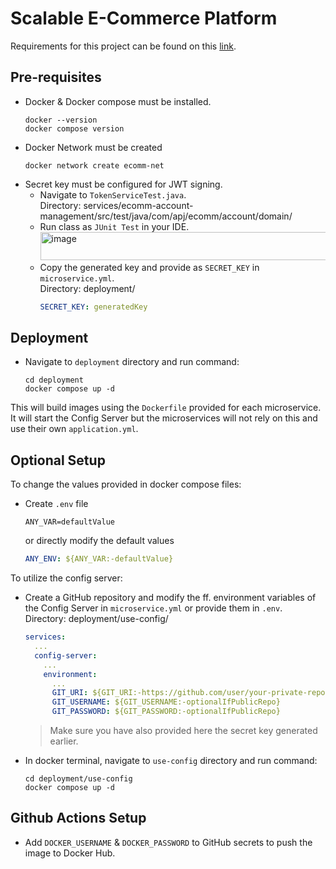 # Scalable E-Commerce Platform
Requirements for this project can be found on this [link](https://roadmap.sh/projects/scalable-ecommerce-platform).

## Pre-requisites
- Docker & Docker compose must be installed.
  ```docker
  docker --version
  docker compose version
  ```
- Docker Network must be created
  ```docker
  docker network create ecomm-net
  ```
- Secret key must be configured for JWT signing.
  - Navigate to `TokenServiceTest.java`.  
    Directory: services/ecomm-account-management/src/test/java/com/apj/ecomm/account/domain/
  - Run class as `JUnit Test` in your IDE.  
    <img width="573" height="45" alt="image" src="https://github.com/user-attachments/assets/ac326aa7-e2a9-4534-9a78-8229ad5edfd1" />
  - Copy the generated key and provide as `SECRET_KEY` in `microservice.yml`.  
    Directory: deployment/
    ```yaml
    SECRET_KEY: generatedKey
    ```

## Deployment
- Navigate to `deployment` directory and run command:
  ```docker
  cd deployment
  docker compose up -d
  ```
This will build images using the `Dockerfile` provided for each microservice. It will start the Config Server but the microservices will not rely on this and use their own `application.yml`.

## Optional Setup
To change the values provided in docker compose files:
- Create `.env` file
  ```properties
  ANY_VAR=defaultValue
  ```
  or directly modify the default values
  ```yaml
  ANY_ENV: ${ANY_VAR:-defaultValue}
  ```

To utilize the config server:
- Create a GitHub repository and modify the ff. environment variables of the Config Server in `microservice.yml` or provide them in `.env`.
  Directory: deployment/use-config/
  ```yaml
  services:
    ...
    config-server:
      ...
      environment:
        ...
        GIT_URI: ${GIT_URI:-https://github.com/user/your-private-repo}
        GIT_USERNAME: ${GIT_USERNAME:-optionalIfPublicRepo}
        GIT_PASSWORD: ${GIT_PASSWORD:-optionalIfPublicRepo}
  ```
  > Make sure you have also provided here the secret key generated earlier.
- In docker terminal, navigate to `use-config` directory and run command:
  ```docker
  cd deployment/use-config
  docker compose up -d
  ```

## Github Actions Setup
- Add `DOCKER_USERNAME` & `DOCKER_PASSWORD` to GitHub secrets to push the image to Docker Hub.
